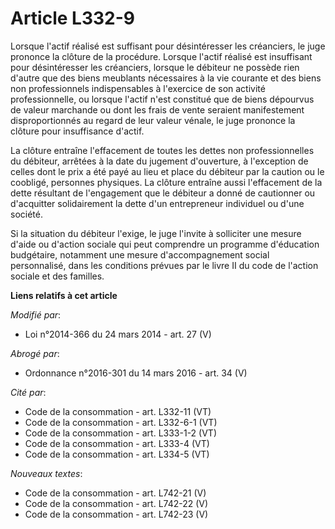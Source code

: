 # Article L332-9

Lorsque l'actif réalisé est suffisant pour désintéresser les créanciers, le juge prononce la clôture de la procédure. Lorsque
l'actif réalisé est insuffisant pour désintéresser les créanciers, lorsque le débiteur ne possède rien d'autre que des biens
meublants nécessaires à la vie courante et des biens non professionnels indispensables à l'exercice de son activité
professionnelle, ou lorsque l'actif n'est constitué que de biens dépourvus de valeur marchande ou dont les frais de vente
seraient manifestement disproportionnés au regard de leur valeur vénale, le juge prononce la clôture pour insuffisance
d'actif.

La clôture entraîne l'effacement de toutes les dettes non professionnelles du débiteur, arrêtées à la date du jugement
d'ouverture, à l'exception de celles dont le prix a été payé au lieu et place du débiteur par la caution ou le coobligé,
personnes physiques. La clôture entraîne aussi l'effacement de la dette résultant de l'engagement que le débiteur a donné de
cautionner ou d'acquitter solidairement la dette d'un entrepreneur individuel ou d'une société. 

Si la situation du débiteur l'exige, le juge l'invite à solliciter une mesure d'aide ou d'action sociale qui peut comprendre
un programme d'éducation budgétaire, notamment une mesure d'accompagnement social personnalisé, dans les conditions prévues
par le livre II du code de l'action sociale et des familles.

**Liens relatifs à cet article**

_Modifié par_:

  - Loi n°2014-366 du 24 mars 2014 - art. 27 (V)

_Abrogé par_:

  - Ordonnance n°2016-301 du 14 mars 2016 - art. 34 (V)

_Cité par_:

  - Code de la consommation - art. L332-11 (VT)
  - Code de la consommation - art. L332-6-1 (VT)
  - Code de la consommation - art. L333-1-2 (VT)
  - Code de la consommation - art. L333-4 (VT)
  - Code de la consommation - art. L334-5 (VT)

_Nouveaux textes_:

  - Code de la consommation - art. L742-21 (V)
  - Code de la consommation - art. L742-22 (V)
  - Code de la consommation - art. L742-23 (V)
